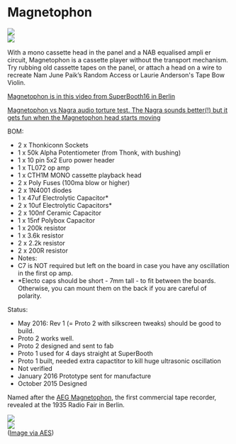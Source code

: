 # Magnetophon  
![](https://raw.githubusercontent.com/TomWhitwell/Magnetophon/master/Collateral/magnetophon.jpg)  
![](https://raw.githubusercontent.com/TomWhitwell/Magnetophon/master/Collateral/magnetophon2.jpg)    

With a mono cassette head in the panel and a NAB equalised ampli er circuit, Magnetophon is a cassette player without the transport mechanism. Try rubbing old cassette tapes on the panel, or attach a head on a wire to recreate Nam June Paik’s
Random Access or Laurie Anderson's Tape Bow Violin. 

[Magnetophon is in this video from SuperBooth16 in Berlin](https://youtu.be/UVMrQejVZlw?t=4m26s) 

[Magnetophon vs Nagra audio torture test. The Nagra sounds better(!) but it gets fun when the Magnetophon head starts moving](https://soundcloud.com/musicthing/nagra-v-magnetophon)


BOM: 

- 2 x Thonkiconn Sockets 
- 1 x 50k Alpha Potentiometer (from Thonk, with bushing)  
- 1 x 10 pin 5x2 Euro power header 
- 1 x TL072 op amp 
- 1 x CTH1M MONO cassette playback head
- 2 x Poly Fuses (100ma blow or higher) 
- 2 x 1N4001 diodes 
- 1 x 47uf Electrolytic Capacitor* 
- 2 x 10uf Electrolytic Capacitors* 
- 2 x 100nf Ceramic Capacitor 
- 1 x 15nf Polybox Capacitor
- 1 x 200k resistor 
- 1 x 3.6k resistor 
- 2 x 2.2k resistor 
- 2 x 200R resistor 
- Notes: 
- C7 is NOT required but left on the board in case you have any oscillation in the first op amp. 
- *Electo caps should be short - 7mm tall - to fit between the boards. Otherwise, you can mount them on the back if you are careful of polarity. 

Status: 
- May 2016: Rev 1 (= Proto 2 with silkscreen tweaks) should be good to build. 
- Proto 2 works well. 
- Proto 2 designed and sent to fab 
- Proto 1 used for 4 days straight at SuperBooth 
- Proto 1 built, needed extra capactitor to kill huge ultrasonic oscillation
- Not verified 
- January 2016 Prototype sent for manufacture 
- October 2015 Designed 



Named after the [AEG Magnetophon](http://www.aes.org/aeshc/docs/recording.technology.history/tape.html), the first commercial tape recorder, revealed at the 1935 Radio Fair in Berlin. 

![](https://raw.githubusercontent.com/TomWhitwell/Magnetophone/master/Collateral/tapehead-panel.jpg)  
![](https://raw.githubusercontent.com/TomWhitwell/Magnetophon/master/Collateral/MAGNET.JPG)  
([Image via AES](http://www.aes.org/aeshc/docs/recording.technology.history/tape.html)) 
